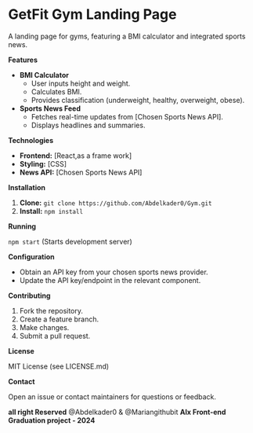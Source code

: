 # GetFit Gym Landing Page

A landing page for gyms, featuring a BMI calculator and integrated sports news.

**Features**

* **BMI Calculator**
    * User inputs height and weight.
    * Calculates BMI.
    * Provides classification (underweight, healthy, overweight, obese).
* **Sports News Feed**
    * Fetches real-time updates from [Chosen Sports News API].
    * Displays headlines and summaries.

**Technologies**

* **Frontend:** [React,as a frame work]
* **Styling:** [CSS]
* **News API:** [Chosen Sports News API] 

**Installation**

1. **Clone:** `git clone https://github.com/Abdelkader0/Gym.git`
2. **Install:** `npm install` 

**Running**

 `npm start` (Starts development server)

**Configuration**

* Obtain an API key from your chosen sports news provider.
* Update the API key/endpoint in the relevant component.

**Contributing**

1. Fork the repository.
2. Create a feature branch.
3. Make changes.
4. Submit a pull request.

**License**

MIT License (see LICENSE.md)

**Contact**

Open an issue or contact maintainers for questions or feedback.

**all right Reserved**
@Abdelkader0 & @Mariangithubit
**Alx Front-end Graduation project - 2024**

